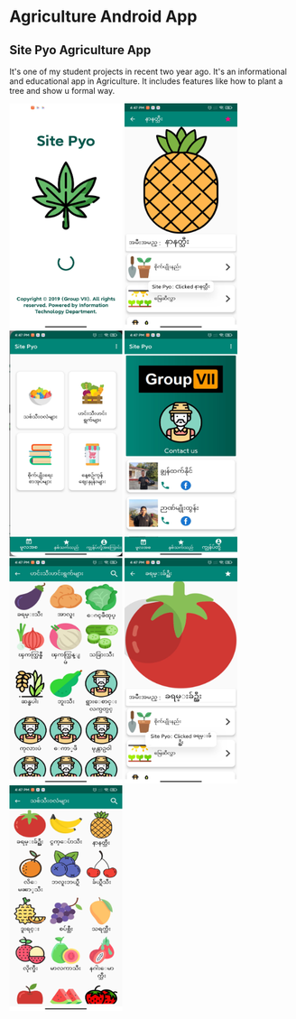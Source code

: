 # Agriculture Android App
<h2>Site Pyo Agriculture App</h2>

<p>It's one of my student projects in recent two year ago. It's an informational and educational app in Agriculture. It includes features like how to plant a tree and show u formal way.</p>

<p> <img name = "Home Screen I" src="https://github.com/ChinGyi2019/MovieApp--Android-CleanArchitecture-/blob/main/dummy/sitepyo/sitepyo77.jpg" width="200" height="400" />
  
<img name = "Home Screen I" src="https://github.com/ChinGyi2019/MovieApp--Android-CleanArchitecture-/blob/main/dummy/sitepyo/sitepyo11.jpg" width="200" height="400" />
  
<img name = "Home Screen I" src="https://github.com/ChinGyi2019/MovieApp--Android-CleanArchitecture-/blob/main/dummy/sitepyo/sitepyo22.jpg" width="200" height="400" />
  
<img name = "Home Screen I" src="https://github.com/ChinGyi2019/MovieApp--Android-CleanArchitecture-/blob/main/dummy/sitepyo/sitepyo55.jpg" width="200" height="400" />
  
<img name = "Home Screen I" src="https://github.com/ChinGyi2019/MovieApp--Android-CleanArchitecture-/blob/main/dummy/sitepyo/sitepyo33.jpg" width="200" height="400" />
  
<img name = "Home Screen I" src="https://github.com/ChinGyi2019/MovieApp--Android-CleanArchitecture-/blob/main/dummy/sitepyo/sitepyo88.jpg" width="200" height="400" />
  
  <img name = "Home Screen I" src="https://github.com/ChinGyi2019/MovieApp--Android-CleanArchitecture-/blob/main/dummy/sitepyo/sitepyo99.jpg" width="200" height="400" />
</p>

